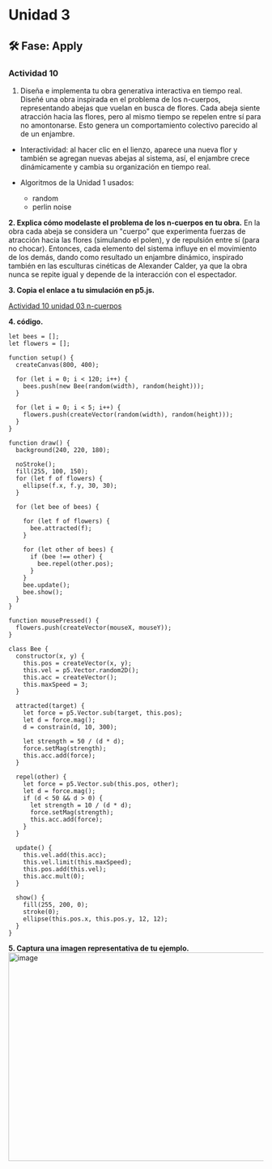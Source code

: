 # Unidad 3


## 🛠 Fase: Apply

### Actividad 10

1. Diseña e implementa tu obra generativa interactiva en tiempo real.
Diseñé una obra inspirada en el problema de los n-cuerpos, representando abejas que vuelan en busca de flores. Cada abeja siente atracción hacia las flores, pero al mismo tiempo se repelen entre sí para no amontonarse. Esto genera un comportamiento colectivo parecido al de un enjambre.

* Interactividad: al hacer clic en el lienzo, aparece una nueva flor y también se agregan nuevas abejas al sistema, así, el enjambre crece dinámicamente y cambia su organización en tiempo real.

* Algoritmos de la Unidad 1 usados:
  * random
  * perlin noise 

**2. Explica cómo modelaste el problema de los n-cuerpos en tu obra.**
En la obra cada abeja se considera un "cuerpo" que experimenta fuerzas de atracción hacia las flores (simulando el polen), y de repulsión entre sí (para no chocar). Entonces, cada elemento del sistema influye en el movimiento de los demás, dando como resultado un enjambre dinámico, inspirado también en las esculturas cinéticas de Alexander Calder, ya que la obra nunca se repite igual y depende de la interacción con el espectador.

**3. Copia el enlace a tu simulación en p5.js.**               
  
[Actividad 10 unidad 03 n-cuerpos](https://editor.p5js.org/saragaravitop/sketches/qR6volO8q)

**4. código.**      

```
let bees = [];
let flowers = [];

function setup() {
  createCanvas(800, 400);
  
  for (let i = 0; i < 120; i++) {
    bees.push(new Bee(random(width), random(height)));
  }

  for (let i = 0; i < 5; i++) {
    flowers.push(createVector(random(width), random(height)));
  }
}

function draw() {
  background(240, 220, 180);
  
  noStroke();
  fill(255, 100, 150);
  for (let f of flowers) {
    ellipse(f.x, f.y, 30, 30);
  }
  
  for (let bee of bees) {

    for (let f of flowers) {
      bee.attracted(f);
    }

    for (let other of bees) {
      if (bee !== other) {
        bee.repel(other.pos);
      }
    }
    bee.update();
    bee.show();
  }
}

function mousePressed() {
  flowers.push(createVector(mouseX, mouseY));
}

class Bee {
  constructor(x, y) {
    this.pos = createVector(x, y);
    this.vel = p5.Vector.random2D();
    this.acc = createVector();
    this.maxSpeed = 3;
  }

  attracted(target) {
    let force = p5.Vector.sub(target, this.pos);
    let d = force.mag();
    d = constrain(d, 10, 300); 

    let strength = 50 / (d * d); 
    force.setMag(strength); 
    this.acc.add(force);
  }
  
  repel(other) {
    let force = p5.Vector.sub(this.pos, other);
    let d = force.mag();
    if (d < 50 && d > 0) { 
      let strength = 10 / (d * d); 
      force.setMag(strength); 
      this.acc.add(force);
    }
  }

  update() {
    this.vel.add(this.acc);
    this.vel.limit(this.maxSpeed);
    this.pos.add(this.vel);
    this.acc.mult(0);
  }

  show() {
    fill(255, 200, 0);
    stroke(0);
    ellipse(this.pos.x, this.pos.y, 12, 12);
  }
}
```
**5. Captura una imagen representativa de tu ejemplo.**              
<img width="673" height="411" alt="image" src="https://github.com/user-attachments/assets/c18ba197-ddd3-42cd-8fe6-4b826da40acc" />

